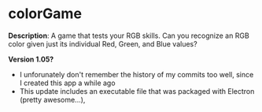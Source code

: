 # colorGame
__Description__: A game that tests your RGB skills. Can you recognize an RGB color given just its individual Red, Green, and Blue values?


__Version 1.05?__
- I unforunately don't remember the history of my commits too well, since I created this app a while ago
- This update includes an executable file that was packaged with Electron (pretty awesome...),
